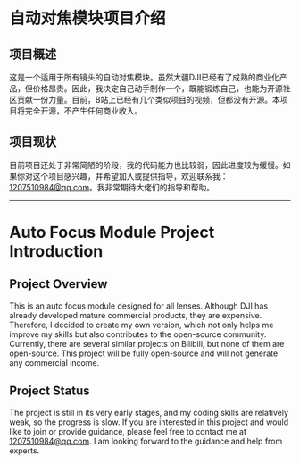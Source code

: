 # 自动对焦模块项目介绍

## 项目概述
这是一个适用于所有镜头的自动对焦模块。虽然大疆DJI已经有了成熟的商业化产品，但价格昂贵。因此，我决定自己动手制作一个，既能锻炼自己，也能为开源社区贡献一份力量。目前，B站上已经有几个类似项目的视频，但都没有开源。本项目将完全开源，不产生任何商业收入。

## 项目现状
目前项目还处于非常简陋的阶段，我的代码能力也比较弱，因此进度较为缓慢。如果你对这个项目感兴趣，并希望加入或提供指导，欢迎联系我：1207510984@qq.com。我非常期待大佬们的指导和帮助。

---

# Auto Focus Module Project Introduction

## Project Overview
This is an auto focus module designed for all lenses. Although DJI has already developed mature commercial products, they are expensive. Therefore, I decided to create my own version, which not only helps me improve my skills but also contributes to the open-source community. Currently, there are several similar projects on Bilibili, but none of them are open-source. This project will be fully open-source and will not generate any commercial income.

## Project Status
The project is still in its very early stages, and my coding skills are relatively weak, so the progress is slow. If you are interested in this project and would like to join or provide guidance, please feel free to contact me at 1207510984@qq.com. I am looking forward to the guidance and help from experts.
